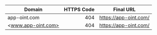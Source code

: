 | Domain | HTTPS Code | Final URL |
|---|---:|---|
| app-oint.com | 404 | <https://app-oint.com/> |
| <www.app-oint.com> | 404 | <https://app-oint.com/> |
